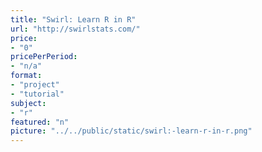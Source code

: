 ```yaml
---
title: "Swirl: Learn R in R"
url: "http://swirlstats.com/"
price: 
- "0"
pricePerPeriod: 
- "n/a"
format: 
- "project"
- "tutorial"
subject: 
- "r"
featured: "n"
picture: "../../public/static/swirl:-learn-r-in-r.png"
---
```

